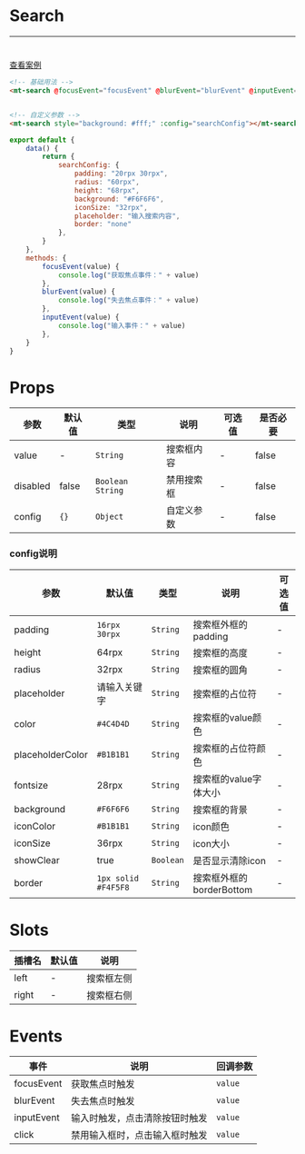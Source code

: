 # Search
***
#

[查看案例](https://static-363fc8f1-c547-4a87-8d04-6d5ba4035deb.bspapp.com/#/pages/base/search)

```html
<!-- 基础用法 -->
<mt-search @focusEvent="focusEvent" @blurEvent="blurEvent" @inputEvent="inputEvent"></mt-search>


<!-- 自定义参数 -->
<mt-search style="background: #fff;" :config="searchConfig"></mt-search>
```

```javascript
export default {
    data() {
        return {
            searchConfig: {
                padding: "20rpx 30rpx",
                radius: "60rpx",
                height: "68rpx",
                background: "#F6F6F6",
                iconSize: "32rpx",
                placeholder: "输入搜索内容",
                border: "none"
            },
        }
    },
    methods: {
        focusEvent(value) {
            console.log("获取焦点事件：" + value)
        },
        blurEvent(value) {
            console.log("失去焦点事件：" + value)
        },
        inputEvent(value) {
            console.log("输入事件：" + value)
        },
    }
}
```

# Props

| 参数       | 默认值   | 类型                 | 说明    | 可选值 | 是否必要  |
|----------|-------|--------------------|-------|-----|-------|
| value    | -     | `String`           | 搜索框内容 | -   | false |
| disabled | false | `Boolean` `String` | 禁用搜索框 | -   | false |
| config   | `{}`    | `Object`           | 自定义参数 | -   | false |

### config说明

| 参数             | 默认值            | 类型    | 说明                     | 可选值 |
| ---------------- | ----------------- | ------- | ------------------------ | ------ |
| padding          | `16rpx 30rpx`       | `String`  | 搜索框外框的padding      | -      |
| height           | 64rpx             | `String`  | 搜索框的高度             | -      |
| radius           | 32rpx             | `String`  | 搜索框的圆角             | -      |
| placeholder      | 请输入关键字      | `String`  | 搜索框的占位符           | -      |
| color            | `#4C4D4D`           | `String`  | 搜索框的value颜色        | -      |
| placeholderColor | `#B1B1B1`           | `String`  | 搜索框的占位符颜色       | -      |
| fontsize         | 28rpx             | `String`  | 搜索框的value字体大小    | -      |
| background       | `#F6F6F6`           | `String`  | 搜索框的背景             | -      |
| iconColor        | `#B1B1B1`           | `String`  | icon颜色                 | -      |
| iconSize         | 36rpx             | `String`  | icon大小                 | -      |
| showClear        | true              | `Boolean` | 是否显示清除icon         | -      |
| border           | `1px solid #F4F5F8` | `String`  | 搜索框外框的borderBottom | -       |

# Slots

| 插槽名 | 默认值 | 说明       |
| ------ | ------ | ---------- |
| left   | -      | 搜索框左侧 |
| right  | -      | 搜索框右侧 |

# Events

| 事件         | 说明                        | 回调参数 |
|------------|---------------------------| -------- |
| focusEvent | 获取焦点时触发                   | `value`    |
| blurEvent  | 失去焦点时触发                   | `value`    |
| inputEvent | 输入时触发，点击清除按钮时触发           | `value`         |
| click      | 禁用输入框时，点击输入框时触发 | `value`         |


